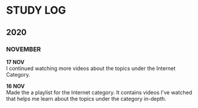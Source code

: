 # STUDY LOG

## 2020

### NOVEMBER

**17 NOV** \
I continued watching more videos about the topics under the Internet Category.

**16 NOV** \
Made the a playlist for the Internet category. It contains videos I've watched that helps me learn about the topics under the category in-depth.
